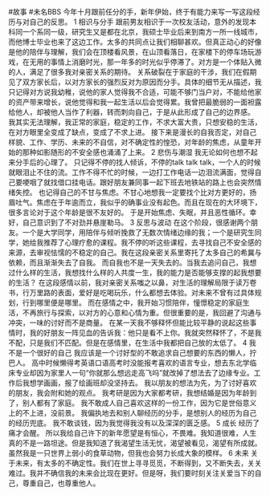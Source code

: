 #故事 #未名BBS 
今年十月跟前任分的手，新年伊始，终于有能力来写一写这段经历与对自己的反思。
1 相识与分手
跟前男友相识于一次校友活动，意外的发现本科同一个系同一级，研究生又是都在北京，我硕士毕业后来到南方一所一线城市，而他博士毕业也来了这边工作。太多的共同点让我们相聊甚欢。但真正动心的好像是他的陪伴与理解，我们会在顶楼看风景，在山顶看落日，在家楼下的停车场玩游戏，在无用的事情上消磨时光，那一年多的时光似乎停滞了。对方是一个体贴入微的人，满足了很多我对亲密关系的期待。
关系破裂在于家庭的干涉，我们在假期见了双方家长后，以对方家长的强烈反对为原因而分手。具体的细节无从描述，我只记得对方说我幼稚，说他的家人觉得我不合适，可能不够门当户对，不能给他家的资产带来增长，说他觉得和我一起生活以后会觉得累。我曾把最脆弱的一面袒露给他人，却被他人当作了利器，转而刺向自己，于是从此形成了自己的边界感。
我其实无法理解，我正常的家庭，稳定的工作，不求大富大贵，只想安稳的生活，在对方眼里全变成了缺点，变成了不求上进。
接下来是漫长的自我否定，对自己样貌、工作、学历、未来的不自信，对不确定性的惶恐，对年龄的焦虑，从童年开始的那种如影随形的不安全感也涌涌了上来。
2 悲伤与潮湿
我无论如何也想不起来分手后的心理了。
只记得不停的找人倾诉，不停的talk talk talk，一个人的时候就眼泪止不住的流。工作不得不忙的时候，一边打工作电话一边泪流满面，觉得自己要哽咽了就找借口挂电话。跟好朋友兼同事一起下班去地铁站的路上也会突然情绪失控。
也记得自己的不甘与焦虑。不甘心地想我一定要找个比对方更好的，扬眉吐气。焦虑在于年逾而立，我似乎的确事业没有起色。而且在现在的大环境下，很多言论对于这个年龄是很不友好的。
于是开始焦虑、失眠，并且恶性循环。幸好，自己意识到了不对劲并悬崖勒马。
3 反思与波动
在这个阶段，很感谢两个朋友。一个是大学同学，用陪伴与倾听挽救了无数次情绪边缘的我；一个是研究生同学，她给我推荐了心理疗愈的课程。我不停的听这些课程，去寻找自己不安全感的来源，去审视怯懦的不稳定的自己。我在这段亲密关系里寄托了太多自己的希冀与依赖，而且渐渐失去了自我。
而自我也不是一天失去的。当我去追问自己，我想过什么样的生活，我想找什么样的人共度一生，我的能力是否能够支撑的起我想要的生活？
在这段感情以前，我对亲密关系嗤之以鼻，对生活的理解局限于读万卷书，行万里路的表面，爱好是吃喝玩乐，什么都想去体验。对未来不曾有过具体规划，行到哪里便是哪里。
而在感情之中，我开始习惯陪伴，憧憬稳定的家庭生活，不再旅行与探索，以对方的心意和心情为重。但很重要的是，我回避了沟通与冲突，一味的讨好而不是商量。
在某一天我不够释怀但能比较平静的说起这些事情时，我的好朋友一阵见血的告诉我：他只是看不上你。我就突然释怀了，不是我不配，只是我们不匹配。但是在感情里，在生活中我都把自己放的太低了。
4 我不是一个很好的自己
我应该是一个讨好型的不敢追求自己想要的东西的懒人，拧巴人。
高中时候懒得考英语口语高考时没能报考喜欢的语言专业，想去东北学临床专业却因为家里人一句“你就那么想远走高飞吗”就改掉了想法去了边缘专业。工作后我想学画画，报了绘画班却没坚持去。
我以朋友的想法为先，为了讨好喜欢的朋友，我会附和她的观点。
我考研是因为大家都考研，我想结婚是因为年龄到了，别人都有了家庭。
我不敢成人自己喜欢这样的一份工作，因为它是世俗意义上的不上进，没前景。
我偏执地去和别人聊经历的分手，是想别人的经历为自己的经历兜底。
我不敢谈钱，因为我觉得我没有以及深深的匮乏感。
5 成长
经历了痛才会醒。
所以我给自己许下的新年愿望是有恒心，不畏难。我知道很难，人生真的不是一路坦途。但是我知道了我渴望生活无忧，渴望被看见，渴望有所成就。虽然我是一只世界上弱小的食草动物，但我也会努力长成大象的模样。
6 未来
关于未来，有太多的不确定性。我们在世上寻寻觅觅，不断得到，又不断失去，关关难过。我并不确信我的未来会比现在更好。但是呀，我们要时刻关注关爱当下的自己，尊重自己，也尊重他人。
